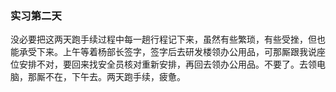 ### 实习第二天
没必要把这两天跑手续过程中每一趟行程记下来，虽然有些繁琐，有些受挫，但也能承受下来。上午等着杨部长签字，签字后去研发楼领办公用品，可那厮跟我说座位安排不对，要回来找安全员核对重新安排，再回去领办公用品。不要了。去领电脑，那厮不在，下午去。两天跑手续，疲惫。

